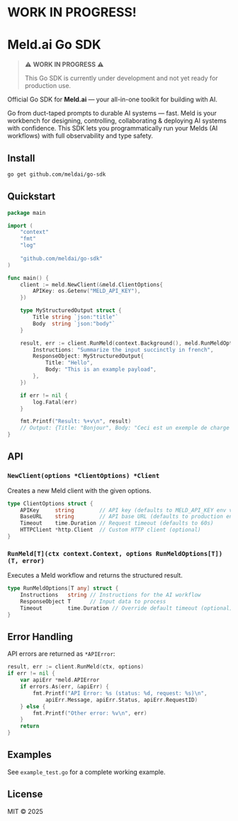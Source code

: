 # WORK IN PROGRESS!

# Meld.ai Go SDK

> ⚠️ **WORK IN PROGRESS** ⚠️
> 
> This Go SDK is currently under development and not yet ready for production use.

Official Go SDK for **Meld.ai** — your all-in-one toolkit for building with AI.

Go from duct-taped prompts to durable AI systems — fast. Meld is your workbench for designing, controlling, collaborating & deploying AI systems with confidence. This SDK lets you programmatically run your Melds (AI workflows) with full observability and type safety.

## Install

```bash
go get github.com/meldai/go-sdk
```

## Quickstart

```go
package main

import (
    "context"
    "fmt"
    "log"
    
    "github.com/meldai/go-sdk"
)

func main() {
    client := meld.NewClient(&meld.ClientOptions{
        APIKey: os.Getenv("MELD_API_KEY"),
    })

    type MyStructuredOutput struct {
        Title string `json:"title"`
        Body  string `json:"body"`
    }

    result, err := client.RunMeld(context.Background(), meld.RunMeldOptions[MyStructuredOutput]{
        Instructions: "Summarize the input succinctly in french",
        ResponseObject: MyStructuredOutput{
            Title: "Hello", 
            Body: "This is an example payload",
        },
    })

    if err != nil {
        log.Fatal(err)
    }

    fmt.Printf("Result: %+v\n", result)
    // Output: {Title: "Bonjour", Body: "Ceci est un exemple de charge utile"}
}
```

## API

### `NewClient(options *ClientOptions) *Client`

Creates a new Meld client with the given options.

```go
type ClientOptions struct {
    APIKey     string        // API key (defaults to MELD_API_KEY env var)
    BaseURL    string        // API base URL (defaults to production endpoint)
    Timeout    time.Duration // Request timeout (defaults to 60s)
    HTTPClient *http.Client  // Custom HTTP client (optional)
}
```

### `RunMeld[T](ctx context.Context, options RunMeldOptions[T]) (T, error)`

Executes a Meld workflow and returns the structured result.

```go
type RunMeldOptions[T any] struct {
    Instructions   string // Instructions for the AI workflow
    ResponseObject T      // Input data to process
    Timeout        time.Duration // Override default timeout (optional)
}
```

## Error Handling

API errors are returned as `*APIError`:

```go
result, err := client.RunMeld(ctx, options)
if err != nil {
    var apiErr *meld.APIError
    if errors.As(err, &apiErr) {
        fmt.Printf("API Error: %s (status: %d, request: %s)\n", 
            apiErr.Message, apiErr.Status, apiErr.RequestID)
    } else {
        fmt.Printf("Other error: %v\n", err)
    }
    return
}
```

## Examples

See `example_test.go` for a complete working example.

## License

MIT © 2025
